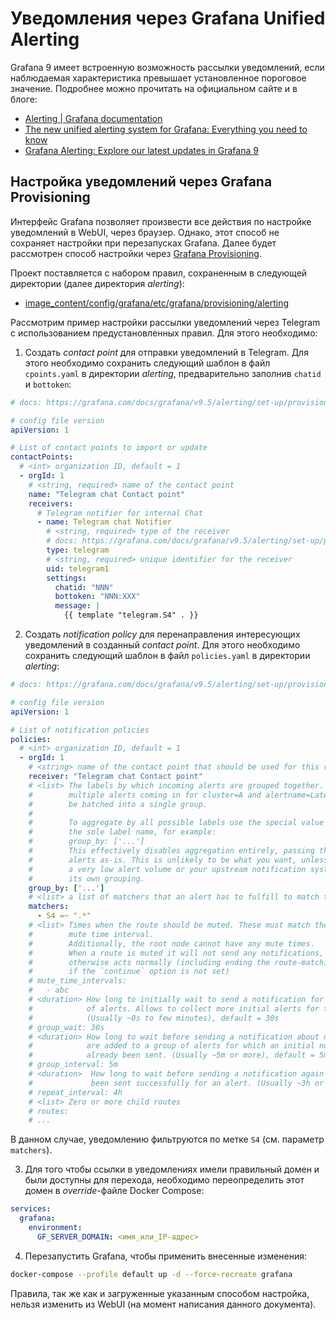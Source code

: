 Уведомления через Grafana Unified Alerting
==========================================

Grafana 9 имеет встроенную возможность рассылки уведомлений, если наблюдаемая
характеристика превышает установленное пороговое значение. Подробнее можно
прочитать на официальном сайте и в блоге:

- [Alerting | Grafana documentation][unif-alerting]
- [The new unified alerting system for Grafana: Everything you need to know][news-2021]
- [Grafana Alerting: Explore our latest updates in Grafana 9][news-2022]

## Настройка уведомлений через Grafana Provisioning

Интерфейс Grafana позволяет произвести все действия по настройке уведомлений в
WebUI, через браузер. Однако, этот способ не сохраняет настройки при
перезапусках Grafana. Далее будет рассмотрен способ настройки через [Grafana
Provisioning][provisioning].

Проект поставляется с набором правил, сохраненным в следующей директории (далее
директория _alerting_):

- [image_content/config/grafana/etc/grafana/provisioning/alerting][dir-alerting]

Рассмотрим пример настройки рассылки уведомлений через Telegram с использованием
предустановленных правил. Для этого необходимо:

1. Создать _contact point_ для отправки уведомлений в Telegram. Для этого
   необходимо сохранить следующий шаблон в файл `cpoints.yaml` в директории
   _alerting_, предварительно заполнив `chatid` и `bottoken`:

```yaml
# docs: https://grafana.com/docs/grafana/v9.5/alerting/set-up/provision-alerting-resources/file-provisioning/#provision-contact-points

# config file version
apiVersion: 1

# List of contact points to import or update
contactPoints:
  # <int> organization ID, default = 1
  - orgId: 1
    # <string, required> name of the contact point
    name: "Telegram chat Contact point"
    receivers:
      # Telegram notifier for internal Chat
      - name: Telegram chat Notifier
        # <string, required> type of the receiver
        # docs: https://grafana.com/docs/grafana/v9.5/alerting/set-up/provision-alerting-resources/file-provisioning/#telegram
        type: telegram
        # <string, required> unique identifier for the receiver
        uid: telegram1
        settings:
          chatid: "NNN"
          bottoken: "NNN:XXX"
          message: |
            {{ template "telegram.S4" . }}
```

2. Создать _notification policy_ для перенаправления интересующих уведомлений в
   созданный _contact point_. Для этого необходимо сохранить следующий шаблон в
   файл `policies.yaml` в директории _alerting_:

```yaml
# docs: https://grafana.com/docs/grafana/v9.5/alerting/set-up/provision-alerting-resources/file-provisioning/#provision-notification-policies

# config file version
apiVersion: 1

# List of notification policies
policies:
  # <int> organization ID, default = 1
  - orgId: 1
    # <string> name of the contact point that should be used for this route
    receiver: "Telegram chat Contact point"
    # <list> The labels by which incoming alerts are grouped together. For example,
    #        multiple alerts coming in for cluster=A and alertname=LatencyHigh would
    #        be batched into a single group.
    #
    #        To aggregate by all possible labels use the special value '...' as
    #        the sole label name, for example:
    #        group_by: ['...']
    #        This effectively disables aggregation entirely, passing through all
    #        alerts as-is. This is unlikely to be what you want, unless you have
    #        a very low alert volume or your upstream notification system performs
    #        its own grouping.
    group_by: ['...']
    # <list> a list of matchers that an alert has to fulfill to match the node
    matchers:
      - S4 =~ ".*"
    # <list> Times when the route should be muted. These must match the name of a
    #        mute time interval.
    #        Additionally, the root node cannot have any mute times.
    #        When a route is muted it will not send any notifications, but
    #        otherwise acts normally (including ending the route-matching process
    #        if the `continue` option is not set)
    # mute_time_intervals:
    #   - abc
    # <duration> How long to initially wait to send a notification for a group
    #            of alerts. Allows to collect more initial alerts for the same group.
    #            (Usually ~0s to few minutes), default = 30s
    # group_wait: 30s
    # <duration> How long to wait before sending a notification about new alerts that
    #            are added to a group of alerts for which an initial notification has
    #            already been sent. (Usually ~5m or more), default = 5m
    # group_interval: 5m
    # <duration>  How long to wait before sending a notification again if it has already
    #             been sent successfully for an alert. (Usually ~3h or more), default = 4h
    # repeat_interval: 4h
    # <list> Zero or more child routes
    # routes:
    # ...
```

В данном случае, уведомлению фильтруются по метке `S4` (см. параметр
`matchers`).

3. Для того чтобы ссылки в уведомлениях имели правильный домен и были доступны
   для перехода, необходимо переопределить этот домен в _override_-файле Docker
   Compose:

```yaml
services:
  grafana:
    environment:
      GF_SERVER_DOMAIN: <имя_или_IP-адрес>
```

4. Перезапустить Grafana, чтобы применить внесенные изменения:

```sh
docker-compose --profile default up -d --force-recreate grafana
```

Правила, так же как и загруженные указанным способом настройка, нельзя изменить
из WebUI (на момент написания данного документа).

[dir-alerting]: ../../image_content/config/grafana/etc/grafana/provisioning/alerting/
[news-2021]: https://grafana.com/blog/2021/06/14/the-new-unified-alerting-system-for-grafana-everything-you-need-to-know/
[news-2022]: https://grafana.com/blog/2022/06/14/grafana-alerting-explore-our-latest-updates-in-grafana-9/
[provisioning]: https://grafana.com/docs/grafana/v9.5/alerting/set-up/provision-alerting-resources/file-provisioning/
[unif-alerting]: https://grafana.com/docs/grafana/v9.5/alerting/
